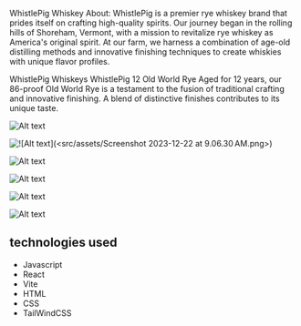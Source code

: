 WhistlePig Whiskey
About:
WhistlePig is a premier rye whiskey brand that prides itself on crafting high-quality spirits. Our journey began in the rolling hills of Shoreham, Vermont, with a mission to revitalize rye whiskey as America's original spirit. At our farm, we harness a combination of age-old distilling methods and innovative finishing techniques to create whiskies with unique flavor profiles.

WhistlePig Whiskeys
WhistlePig 12 Old World Rye
Aged for 12 years, our 86-proof Old World Rye is a testament to the fusion of traditional crafting and innovative finishing. A blend of distinctive finishes contributes to its unique taste.

![Alt text](<src/assets/Screenshot 2023-12-22 at 9.06.30 AM.png>)

![!\[Alt text\](<src/assets/Screenshot 2023-12-22 at 9.06.30 AM.png>)](<src/assets/Screenshot 2023-12-22 at 9.06.35 AM.png>)

![Alt text](<src/assets/Screenshot 2023-12-22 at 9.06.39 AM.png>)

![Alt text](<src/assets/Screenshot 2023-12-22 at 9.06.44 AM copy.png>)

![Alt text](<src/assets/Screenshot 2023-12-22 at 9.06.44 AM.png>)

![Alt text](<src/assets/Screenshot 2023-12-22 at 9.06.47 AM.png>)

## technologies used
- Javascript
- React
- Vite
- HTML
- CSS
- TailWindCSS




